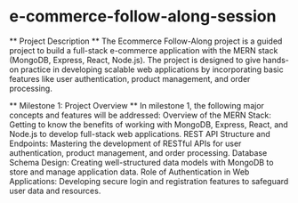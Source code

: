 # e-commerce-follow-along-session

** Project Description **
      The Ecommerce Follow-Along project is a guided project to build a full-stack e-commerce application with the MERN stack (MongoDB, Express, React, Node.js). The project is designed to give hands-on practice in developing scalable web applications by incorporating basic features like user authentication, product management, and order processing.

** Milestone 1: Project Overview **
      In milestone 1, the following major concepts and features will be addressed:
      Overview of the MERN Stack: Getting to know the benefits of working with MongoDB, Express, React, and Node.js to develop full-stack web applications.
      REST API Structure and Endpoints: Mastering the development of RESTful APIs for user authentication, product management, and order processing.
      Database Schema Design: Creating well-structured data models with MongoDB to store and manage application data.
      Role of Authentication in Web Applications: Developing secure login and registration features to safeguard user data and resources.